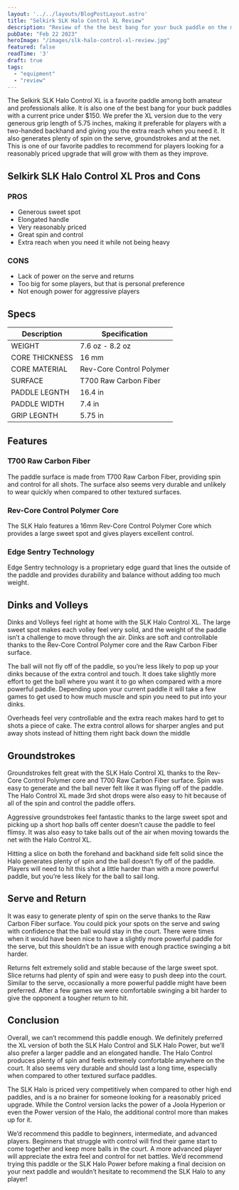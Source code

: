 ```yaml
---
layout: '../../layouts/BlogPostLayout.astro'
title: "Selkirk SLK Halo Control XL Review"
description: "Review of the the best bang for your buck paddle on the market today!"
pubDate: "Feb 22 2023"
heroImage: "/images/slk-halo-control-xl-review.jpg"
featured: false
readTime: '3'
draft: true
tags: 
  - "equipment"
  - "review"
---
```


The Selkirk SLK Halo Control XL is a favorite paddle among both amateur and professionals alike. It is also one of the best bang for your buck paddles with a current price under $150. We prefer the XL version due to the very generous grip length of 5.75 inches, making it preferable for players with a two-handed backhand and giving you the extra reach when you need it. It also generates plenty of spin on the serve, groundstrokes and at the net. This is one of our favorite paddles to recommend for players looking for a reasonably priced upgrade that will grow with them as they improve.

## Selkirk SLK Halo Control XL Pros and Cons
### PROS
- Generous sweet spot
- Elongated handle
- Very reasonably priced
- Great spin and control
- Extra reach when you need it while not being heavy

### CONS
- Lack of power on the serve and returns
- Too big for some players, but that is personal preference
- Not enough power for aggressive players

## Specs
| Description      | Specification  |
| ----------- | ----------- |
| WEIGHT | 7.6 oz - 8.2 oz |
| CORE THICKNESS | 16 mm |
| CORE MATERIAL  | Rev-Core Control Polymer |
| SURFACE | T700 Raw Carbon Fiber |
| PADDLE LEGNTH | 16.4 in |
| PADDLE WIDTH | 7.4 in |
| GRIP LEGNTH | 5.75 in |

## Features
### T700 Raw Carbon Fiber

The paddle surface is made from T700 Raw Carbon Fiber, providing spin and control for all shots. The surface also seems very durable and unlikely to wear quickly when compared to other textured surfaces.

### Rev-Core Control Polymer Core

The SLK Halo features a 16mm Rev-Core Control Polymer Core which provides a large sweet spot and gives players excellent control. 

### Edge Sentry Technology

Edge Sentry technology is a proprietary edge guard that lines the outside of the paddle and provides durability and balance without adding too much weight.

## Dinks and Volleys

Dinks and Volleys feel right at home with the SLK Halo Control XL. The large sweet spot makes each volley feel very solid, and the weight of the paddle isn’t a challenge to move through the air. Dinks are soft and controllable thanks to the Rev-Core Control Polymer core and the Raw Carbon Fiber surface.

The ball will not fly off of the paddle, so you’re less likely to pop up your dinks because of the extra control and touch. It does take slightly more effort to get the ball where you want it to go when compared with a more powerful paddle. Depending upon your current paddle it will take a few games to get used to how much muscle and spin you need to put into your dinks.

Overheads feel very controllable and the extra reach makes hard to get to shots a piece of cake. The extra control allows for sharper angles and put away shots instead of hitting them right back down the middle

## Groundstrokes

Groundstrokes felt great with the SLK Halo Control XL thanks to the Rev-Core Control Polymer core and T700 Raw Carbon Fiber surface. Spin was easy to generate and the ball never felt like it was flying off of the paddle. The Halo Control XL made 3rd shot drops were also easy to hit because of all of the spin and control the paddle offers. 

Aggressive groundstrokes feel fantastic thanks to the large sweet spot and picking up a short hop balls off center doesn’t cause the paddle to feel flimsy. It was also easy to take balls out of the air when moving towards the net with the Halo Control XL.

Hitting a slice on both the forehand and backhand side felt solid since the Halo generates plenty of spin and the ball doesn’t fly off of the paddle. Players will need to hit this shot a little harder than with a more powerful paddle, but you’re less likely for the ball to sail long.

## Serve and Return

It was easy to generate plenty of spin on the serve thanks to the Raw Carbon Fiber surface. You could pick your spots on the serve and swing with confidence that the ball would stay in the court. There were times when it would have been nice to have a slightly more powerful paddle for the serve, but this shouldn’t be an issue with enough practice swinging a bit harder.

Returns felt extremely solid and stable because of the large sweet spot. Slice returns had plenty of spin and were easy to push deep into the court. Similar to the serve, occasionally a more powerful paddle might have been preferred. After a few games we were comfortable swinging a bit harder to give the opponent a tougher return to hit.

## Conclusion

Overall, we can’t recommend this paddle enough. We definitely preferred the XL version of both the SLK Halo Control and SLK Halo Power, but we’ll also prefer a larger paddle and an elongated handle. The Halo Control produces plenty of spin and feels extremely comfortable anywhere on the court. It also seems very durable and should last a long time, especially when compared to other textured surface paddles.

The SLK Halo is priced very competitively when compared to other high end paddles, and is a no brainer for someone looking for a reasonably priced upgrade. While the Control version lacks the power of a Joola Hyperion or even the Power version of the Halo, the additional control more than makes up for it.

We’d recommend this paddle to beginners, intermediate, and advanced players. Beginners that struggle with control will find their game start to come together and keep more balls in the court. A more advanced player will appreciate the extra feel and control for net battles.  We’d recommend trying this paddle or the SLK Halo Power before making a final decision on your next paddle and wouldn’t hesitate to recommend the SLK Halo to any player!